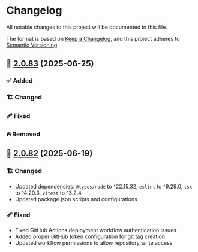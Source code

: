 # Changelog

All notable changes to this project will be documented in this file.

The format is based on [Keep a Changelog](https://keepachangelog.com/en/1.1.0/),
and this project adheres to [Semantic Versioning](http://semver.org/spec/v2.0.0.html).

## 🔖 [2.0.83] (2025-06-25)

### ✅ Added

### 🏗️ Changed

### 🩹 Fixed

### 🔥 Removed

## 🔖 [2.0.82] (2025-06-19)

### 🏗️ Changed

- Updated dependencies: `@types/node` to ^22.15.32, `eslint` to ^9.29.0, `tsx` to ^4.20.3, `vitest` to ^3.2.4
- Updated package.json scripts and configurations

### 🩹 Fixed

- Fixed GitHub Actions deployment workflow authentication issues
- Added proper GitHub token configuration for git tag creation
- Updated workflow permissions to allow repository write access

<!-- Link References -->
[2.0.83]: https://github.com/aneuhold/ts-libs/compare/be-ts-lib-v2.0.82...be-ts-lib-v2.0.83
[2.0.82]: https://github.com/aneuhold/ts-libs/releases/tag/be-ts-lib-v2.0.82
